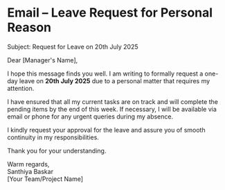 # Email – Leave Request for Personal Reason

Subject: Request for Leave on 20th July 2025

Dear [Manager's Name],

I hope this message finds you well. I am writing to formally request a one-day leave on **20th July 2025** due to a personal matter that requires my attention.

I have ensured that all my current tasks are on track and will complete the pending items by the end of this week. If necessary, I will be available via email or phone for any urgent queries during my absence.

I kindly request your approval for the leave and assure you of smooth continuity in my responsibilities.

Thank you for your understanding.

Warm regards,  
Santhiya Baskar  
[Your Team/Project Name]  
